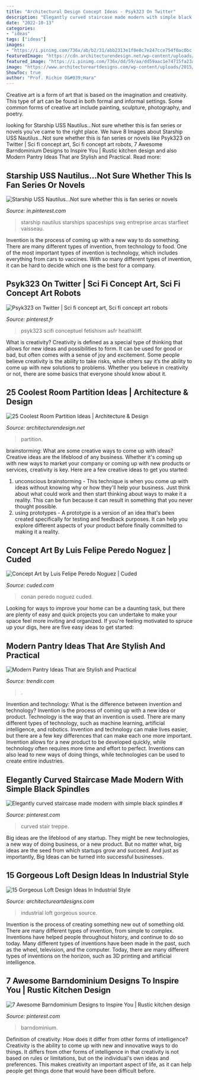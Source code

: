```yaml
---
title: "Architectural Design Concept Ideas - Psyk323 On Twitter"
description: "Elegantly curved staircase made modern with simple black spindles #"
date: "2022-10-13"
categories:
- "ideas"
tags: ["ideas"]
images:
- "https://i.pinimg.com/736x/ab/b2/31/abb2313e1f0e8c7e247cce754f0ac0bc.jpg"
featuredImage: "https://cdn.architecturendesign.net/wp-content/uploads/2014/08/951.jpg"
featured_image: "https://i.pinimg.com/736x/dd/59/aa/dd59aac1e74715fa23afe52f3be355f1.jpg"
image: "https://www.architectureartdesigns.com/wp-content/uploads/2015/06/111.jpg"
ShowToc: true
author: "Prof. Richie O&#039;Hara"
---
```



Creative art is a form of art that is based on the imagination and creativity. This type of art can be found in both formal and informal settings. Some common forms of creative art include painting, sculpture, photography, and poetry.

	

		
looking for Starship USS Nautilus...Not sure whether this is fan series or novels you've came to the right place. We have 8 Images about Starship USS Nautilus...Not sure whether this is fan series or novels like Psyk323 on Twitter | Sci fi concept art, Sci fi concept art robots, 7 Awesome Barndominium Designs to Inspire You | Rustic kitchen design and also Modern Pantry Ideas That are Stylish and Practical. Read more:
		
    
## Starship USS Nautilus...Not Sure Whether This Is Fan Series Or Novels

<img loading=lazy src="https://i.pinimg.com/736x/bd/09/9e/bd099e950d6666ec22f7d21fc5ae1db9--starship-concept-spaceship-design.jpg" onerror="this.onerror=null;this.src='https://tse3.mm.bing.net/th?id=OIP.2YxuJThQGLI1XbC_HpvJGwHaKF&amp;pid=15.1';" alt="Starship USS Nautilus...Not sure whether this is fan series or novels">

_Source: in.pinterest.com_

>starship nautilus starships spaceships swg entreprise arcas starfleet vaisseau. 

	

Invention is the process of coming up with a new way to do something. There are many different types of invention, from technology to food. One of the most important types of invention is technology, which includes everything from cars to vaccines. With so many different types of invention, it can be hard to decide which one is the best for a company.

    
## Psyk323 On Twitter | Sci Fi Concept Art, Sci Fi Concept Art Robots

<img loading=lazy src="https://i.pinimg.com/736x/ab/b2/31/abb2313e1f0e8c7e247cce754f0ac0bc.jpg" onerror="this.onerror=null;this.src='https://tse1.mm.bing.net/th?id=OIP.BBGACwiLW6B-pu864pVreAHaMA&amp;pid=15.1';" alt="Psyk323 on Twitter | Sci fi concept art, Sci fi concept art robots">

_Source: pinterest.fr_

>psyk323 scifi conceptuel fetishism asfr heathkliff. 

	

What is creativity?
Creativity is defined as a special type of thinking that allows for new ideas and possibilities to form. It can be used for good or bad, but often comes with a sense of joy and excitement. Some people believe creativity is the ability to take risks, while others say it’s the ability to come up with new solutions to problems. Whether you believe in creativity or not, there are some basics that everyone should know about it.

    
## 25 Coolest Room Partition Ideas | Architecture &amp; Design

<img loading=lazy src="https://cdn.architecturendesign.net/wp-content/uploads/2014/08/951.jpg" onerror="this.onerror=null;this.src='https://tse3.mm.bing.net/th?id=OIP.l6uPWvwx0ulWGilhQm37mgHaLK&amp;pid=15.1';" alt="25 Coolest Room Partition Ideas | Architecture &amp; Design">

_Source: architecturendesign.net_

>partition. 

	

brainstorming: What are some creative ways to come up with ideas?
Creative ideas are the lifeblood of any business. Whether it's coming up with new ways to market your company or coming up with new products or services, creativity is key. Here are a few creative ideas to get you started: 
1. unconscious brainstorming - This technique is when you come up with ideas without knowing why or how they'll help your business. Just think about what could work and then start thinking about ways to make it a reality. This can be fun because it can result in something that you never thought possible. 
2. using prototypes - A prototype is a version of an idea that's been created specifically for testing and feedback purposes. It can help you explore different aspects of your product before finally committed to making it a reality.

    
## Concept Art By Luis Felipe Peredo Noguez | Cuded

<img loading=lazy src="https://www.cuded.com/wp-content/uploads/2013/05/Conan.jpg" onerror="this.onerror=null;this.src='https://tse3.mm.bing.net/th?id=OIP.7-JMwC0dJTQogG6CmWyScwHaKv&amp;pid=15.1';" alt="Concept Art by Luis Felipe Peredo Noguez | Cuded">

_Source: cuded.com_

>conan peredo noguez cuded. 

	

Looking for ways to improve your home can be a daunting task, but there are plenty of easy and quick projects you can undertake to make your space feel more inviting and organized. If you're feeling motivated to spruce up your digs, here are five easy ideas to get started: 

    
## Modern Pantry Ideas That Are Stylish And Practical

<img loading=lazy src="https://cdn.trendir.com/wp-content/uploads/2016/10/Modern-black-kitchen-pantry.jpg" onerror="this.onerror=null;this.src='https://tse3.mm.bing.net/th?id=OIP.Ateb2eLFMnKC_Th7ncs7DgHaKt&amp;pid=15.1';" alt="Modern Pantry Ideas That are Stylish and Practical">

_Source: trendir.com_

>. 

	

Invention and technology: What is the difference between invention and technology?
Invention is the process of coming up with a new idea or product. Technology is the way that an invention is used. There are many different types of technology, such as machine learning, artificial intelligence, and robotics. Invention and technology can make lives easier, but there are a few key differences that can make each one more important. 
Invention allows for a new product to be developed quickly, while technology often requires more time and effort to perfect. Inventions can also lead to new ways of doing things, while technologies can be used to create entire industries.

    
## Elegantly Curved Staircase Made Modern With Simple Black Spindles #

<img loading=lazy src="https://i.pinimg.com/736x/dd/59/aa/dd59aac1e74715fa23afe52f3be355f1.jpg" onerror="this.onerror=null;this.src='https://tse1.mm.bing.net/th?id=OIP.Yddh0mv2ngy-0ot8sSRYTwHaLH&amp;pid=15.1';" alt="Elegantly curved staircase made modern with simple black spindles #">

_Source: pinterest.com_

>curved stair treppe. 

	

Big ideas are the lifeblood of any startup. They might be new technologies, a new way of doing business, or a new product. But no matter what, big ideas are the seed from which startups grow and succeed. And just as importantly, Big Ideas can be turned into successful businesses.

    
## 15 Gorgeous Loft Design Ideas In Industrial Style

<img loading=lazy src="https://www.architectureartdesigns.com/wp-content/uploads/2015/06/111.jpg" onerror="this.onerror=null;this.src='https://tse1.mm.bing.net/th?id=OIP.D0lbHkN0JWUnEbFQu4NO1QHaE0&amp;pid=15.1';" alt="15 Gorgeous Loft Design Ideas In Industrial Style">

_Source: architectureartdesigns.com_

>industrial loft gorgeous source. 

	

Invention is the process of creating something new out of something old. There are many different types of invention, from simple to complex. Inventions have helped people throughout history, and continue to do so today. Many different types of inventions have been made in the past, such as the wheel, television, and the computer. Today, there are many different types of inventions on the horizon, such as 3D printing and artificial intelligence.

    
## 7 Awesome Barndominium Designs To Inspire You | Rustic Kitchen Design

<img loading=lazy src="https://i.pinimg.com/736x/97/51/35/9751352ae4a65f09110f8623a7f5d2fb.jpg" onerror="this.onerror=null;this.src='https://tse4.mm.bing.net/th?id=OIP.PNH9Koz6QwZV_s3XQ-BfkAAAAA&amp;pid=15.1';" alt="7 Awesome Barndominium Designs to Inspire You | Rustic kitchen design">

_Source: pinterest.com_

>barndominium. 

	

Definition of creativity: How does it differ from other forms of intelligence?
Creativity is the ability to come up with new and innovative ways to do things. It differs from other forms of intelligence in that creativity is not based on rules or limitations, but on the individual's own ideas and preferences. This makes creativity an important aspect of life, as it can help people get things done that would have been difficult before.

